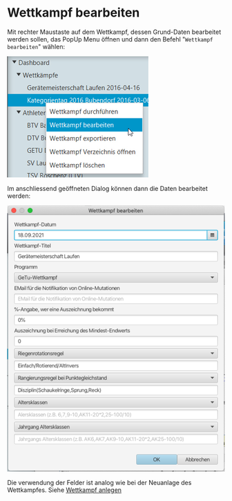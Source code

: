 # Wettkampf bearbeiten

Mit rechter Maustaste auf dem Wettkampf, dessen Grund-Daten bearbeitet werden sollen, das PopUp Menu öffnen und dann den Befehl "`Wettkampf bearbeiten`" wählen:

![](<../assets/wettkampf-bearbeiten (1).png>)

Im anschliessend geöffneten Dialog können dann die Daten bearbeitet werden:

![](../assets/wettkampf-bearbeiten-dlg.png)

Die verwendung der Felder ist analog wie bei der Neuanlage des Wettkampfes. Siehe [Wettkampf anlegen](wettkampf\_anlegen.md)
